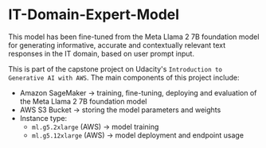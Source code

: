 # IT-Domain-Expert-Model
This model has been fine-tuned from the Meta Llama 2 7B foundation model for generating informative, accurate and contextually relevant text responses in the IT domain, based on user prompt input.

This is part of the capstone project on Udacity's `Introduction to Generative AI with AWS`.
The main components of this project include:
- Amazon SageMaker -> training, fine-tuning, deploying and evaluation of the Meta Llama 2 7B foundation model
- AWS S3 Bucket -> storing the model parameters and weights
- Instance type:
   - `ml.g5.2xlarge` (AWS) -> model training
   - `ml.g5.12xlarge` (AWS) -> model deployment and endpoint usage
